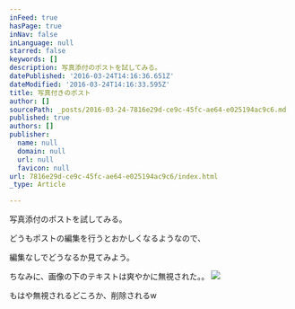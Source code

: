 ```yaml
---
inFeed: true
hasPage: true
inNav: false
inLanguage: null
starred: false
keywords: []
description: 写真添付のポストを試してみる。
datePublished: '2016-03-24T14:16:36.651Z'
dateModified: '2016-03-24T14:16:33.595Z'
title: 写真付きのポスト
author: []
sourcePath: _posts/2016-03-24-7816e29d-ce9c-45fc-ae64-e025194ac9c6.md
published: true
authors: []
publisher:
  name: null
  domain: null
  url: null
  favicon: null
url: 7816e29d-ce9c-45fc-ae64-e025194ac9c6/index.html
_type: Article

---
```

写真添付のポストを試してみる。

どうもポストの編集を行うとおかしくなるようなので、

編集なしでどうなるか見てみよう。

ちなみに、画像の下のテキストは爽やかに無視された。。
![](https://the-grid-user-content.s3-us-west-2.amazonaws.com/8574d580-4ce8-4566-a7cc-fc0e5f14d4fe.jpg)

もはや無視されるどころか、削除されるw